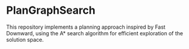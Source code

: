 # PlanGraphSearch
This repository implements a planning approach inspired by Fast Downward, using the A* search algorithm for efficient exploration of the solution space. 
